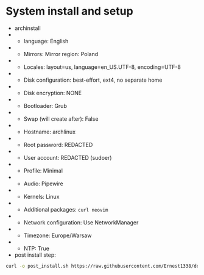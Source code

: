 # System install and setup

- archinstall
- - language: English
- - Mirrors: Mirror region: Poland
- - Locales: layout=us, language=en_US.UTF-8, encoding=UTF-8
- - Disk configuration: best-effort, ext4, no separate home
- - Disk encryption: NONE
- - Bootloader: Grub
- - Swap (will create after): False
- - Hostname: archlinux
- - Root password: REDACTED
- - User account: REDACTED (sudoer)
- - Profile: Minimal
- - Audio: Pipewire
- - Kernels: Linux
- - Additional packages: `curl neovim`
- - Network configuration: Use NetworkManager
- - Timezone: Europe/Warsaw
- - NTP: True
- post install step:
```bash
curl -o post_install.sh https://raw.githubusercontent.com/Ernest1338/dotfiles/main/post_install.sh && bash post_install.sh && rm post_install.sh && reboot
```
